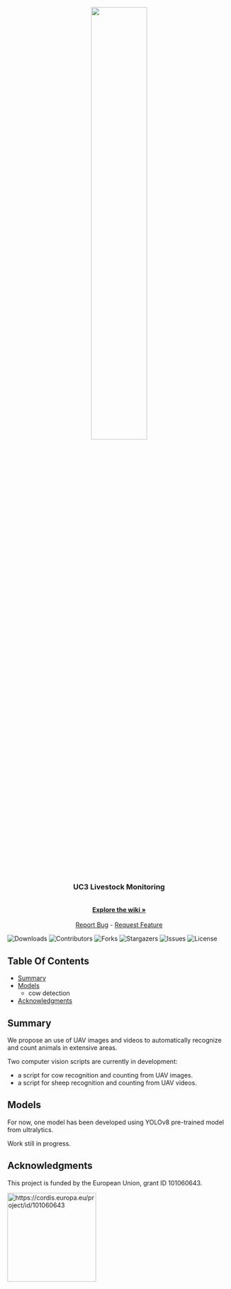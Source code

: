 <div align="center">
  <p>
    <a href="https://icaerus.eu" target="_blank">
      <img width="50%" src="https://icaerus.eu/wp-content/uploads/2022/09/ICAERUS-logo-white.svg"></a>
    <h3 align="center">UC3 Livestock Monitoring </h3>
    
   <p align="center">
    <br/>
    <a href="https://github.com/icaerus-eu/UC3_Livestock_Monitoring/wiki"><strong>Explore the wiki »</strong></a>
    <br/>
    <br/>
    <a href="https://github.com/icaerus-eu/UC3_Livestock_Monitoring/issues">Report Bug</a>
    -
    <a href="https://github.com/icaerus-eu/UC3_Livestock_Monitoring/issues">Request Feature</a>
  </p>
</p>
</div>

![Downloads](https://img.shields.io/github/downloads/icaerus-eu/UC3_Livestock_Monitoring/total) ![Contributors](https://img.shields.io/github/contributors/icaerus-eu/UC3_Livestock_Monitoring?color=dark-green) ![Forks](https://img.shields.io/github/forks/icaerus-eu/UC3_Livestock_Monitoring?style=social) ![Stargazers](https://img.shields.io/github/stars/icaerus-eu/UC3_Livestock_Monitoring?style=social) ![Issues](https://img.shields.io/github/issues/icaerus-eu/UC3_Livestock_Monitoring) ![License](https://img.shields.io/github/license/icaerus-eu/UC3_Livestock_Monitoring) 

## Table Of Contents
- [Summary](#summary)
- [Models](#models)
  - cow detection
- [Acknowledgments](#acknowledgments)

## Summary
We propose an use of UAV images and videos to automatically recognize and count animals in extensive areas. 

Two computer vision scripts are currently in development:
- a script for cow recognition and counting from UAV images.
- a script for sheep recognition and counting from UAV videos.

## Models
For now, one model has been developed using YOLOv8 pre-trained model from ultralytics.

Work still in progress.

## Acknowledgments
This project is funded by the European Union, grant ID 101060643.

<img src="https://rea.ec.europa.eu/sites/default/files/styles/oe_theme_medium_no_crop/public/2021-04/EN-Funded%20by%20the%20EU-POS.jpg" alt="https://cordis.europa.eu/project/id/101060643" width="200"/>
